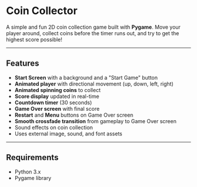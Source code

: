 # Coin Collector

A simple and fun 2D coin collection game built with **Pygame**. Move your player around, collect coins before the timer runs out, and try to get the highest score possible!

---

## Features

- **Start Screen** with a background and a "Start Game" button
- **Animated player** with directional movement (up, down, left, right)
- **Animated spinning coins** to collect
- **Score display** updated in real-time
- **Countdown timer** (30 seconds)
- **Game Over screen** with final score
- **Restart** and **Menu** buttons on Game Over screen
- **Smooth crossfade transition** from gameplay to Game Over screen
- Sound effects on coin collection
- Uses external image, sound, and font assets

---

## Requirements

- Python 3.x
- Pygame library
